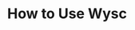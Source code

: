 ---
layout: kbcoll
title:  "How to Use Wysc"
cat:
  - ['content', 'Content Policy', 'Wysc&#39;s server culture is a bit different. Learn more about how our server regulates content.']
  - ['ranks', 'Ranking Up', 'Your path to citizenship in Wysc is determined by activity. Find out how our rank system works!']
#  - ['social', 'Social 🥂', 'Wysc&#39;s primary hub for chilling and socializing with others comes complete with a music lounge and voice area.']
  - ['library', 'Wysc Library 📚', 'The Library is the center of Wysc, where students come together to ask questions, study together, and share resources!']
#  - ['cafe', 'Wysc Cafe ☕', 'Need more? Wysc has it all with an extended set of channels geared towards minimalist freedom.']
---